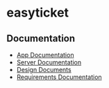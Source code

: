 # easyticket

## Documentation

- [App Documentation](https://github.com/irabbit79/easyticket/tree/main/app)
- [Server Documentation](https://github.com/irabbit79/easyticket/tree/main/server)
- [Design Documents](https://github.com/irabbit79/easyticket/tree/main/design)
- [Requirements Documentation](requirements/)
